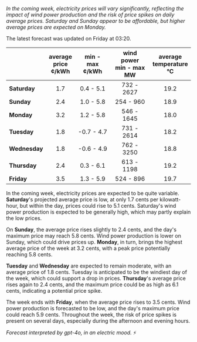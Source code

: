 *In the coming week, electricity prices will vary significantly, reflecting the impact of wind power production and the risk of price spikes on daily average prices. Saturday and Sunday appear to be affordable, but higher average prices are expected on Monday.*

The latest forecast was updated on Friday at 03:20.

|             | average<br>price<br>¢/kWh | min - max<br>¢/kWh | wind power<br>min - max<br>MW | average<br>temperature<br>°C |
|:-------------|:----------------:|:----------------:|:-------------:|:-------------:|
| **Saturday**  |       1.7       |     0.4 - 5.1    |  732 - 2627   |     19.2      |
| **Sunday** |       2.4       |     1.0 - 5.8    |  254 - 960    |     18.9      |
| **Monday** |       3.2       |     1.2 - 5.8    |  546 - 1645   |     18.0      |
| **Tuesday**   |       1.8       |    -0.7 - 4.7    |  731 - 2614   |     18.2      |
| **Wednesday**|      1.8       |    -0.6 - 4.9    |  762 - 3250   |     18.8      |
| **Thursday**   |       2.4       |     0.3 - 6.1    |  613 - 1198   |     19.2      |
| **Friday** |       3.5       |     1.3 - 5.9    |  524 - 896    |     19.7      |

In the coming week, electricity prices are expected to be quite variable. **Saturday**'s projected average price is low, at only 1.7 cents per kilowatt-hour, but within the day, prices could rise to 5.1 cents. Saturday's wind power production is expected to be generally high, which may partly explain the low prices.

On **Sunday**, the average price rises slightly to 2.4 cents, and the day's maximum price may reach 5.8 cents. Wind power production is lower on Sunday, which could drive prices up. **Monday**, in turn, brings the highest average price of the week at 3.2 cents, with a peak price potentially reaching 5.8 cents.

**Tuesday** and **Wednesday** are expected to remain moderate, with an average price of 1.8 cents. Tuesday is anticipated to be the windiest day of the week, which could support a drop in prices. **Thursday**'s average price rises again to 2.4 cents, and the maximum price could be as high as 6.1 cents, indicating a potential price spike.

The week ends with **Friday**, when the average price rises to 3.5 cents. Wind power production is forecasted to be low, and the day's maximum price could reach 5.9 cents. Throughout the week, the risk of price spikes is present on several days, especially during the afternoon and evening hours.

*Forecast interpreted by gpt-4o, in an electric mood.* ⚡
